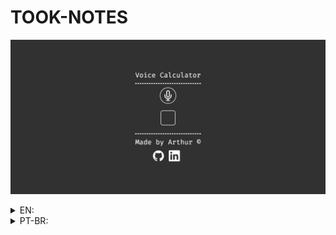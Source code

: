 # TOOK-NOTES

![alt text](./preview.jpeg)

<details>
<summary>EN:</summary>

### About the project

- A simple calculator that uses SpeechRecognition, after the user clicks on the mic button and speaks his calculations, the output it's transcripted and evaluated by a function,(I created a "filter" to multiplicationn and division work) it's basic sou square roots don't work or exponential operator.

### How to execute the project:

1. Have an IDE that supports HTML, CSS, JavaScript and that can run the code on screen, like vscode with live server;
2. Clone this repository using `git clone https://github.com/arthurdev06/arthurdev06.github.io/tree/main/took-notess` command;

</details>

<details>
<summary>PT-BR:</summary>

<h3>Sobre</h3>

- Uma calculadora simples que usa SpeechRecognition, após o usuário clicar no microfone e falar, sua conta é feita pelo javascript que a transcreve e a calcula,(criei um "filtro" que faz possível multiplicação e divisão) é basica então raíz quadrada ou operador exponencial não irá funcionar.

### Como executar o projeto:

1. Tenha uma IDE que suporte HTML, CSS, JavaScript e que consiga rodar o código atualizando na tela, no vscode temos a extensão do live server;
2. Dê um `git clone https://github.com/arthurdev06/arthurdev06.github.io/tree/main/took-notes`;
</details>
